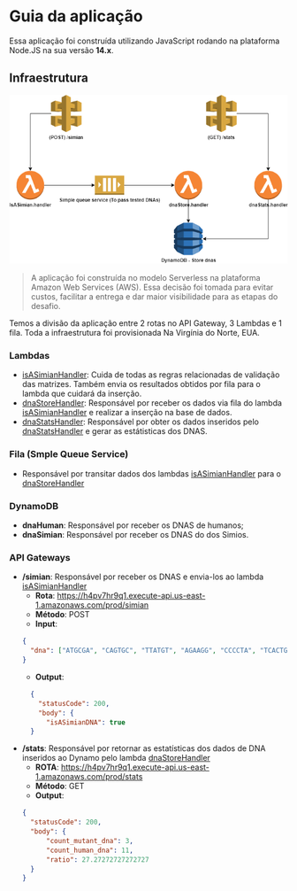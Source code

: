 # Guia da aplicação

Essa aplicação foi construída utilizando JavaScript rodando na plataforma Node.JS na sua versão **14.x**.

## Infraestrutura

![alt text](./architecture/serverless.png "Serverless Architecture")

> A aplicação foi construída no modelo Serverless na plataforma Amazon Web Services (AWS).
> Essa decisão foi tomada para evitar custos, facilitar a entrega e dar maior visibilidade para as etapas do desafio.

Temos a divisão da aplicação entre 2 rotas no API Gateway, 3 Lambdas e 1 fila. Toda a infraestrutura foi provisionada Na Virgínia do Norte, EUA.

### Lambdas

- [isASimianHandler](./isASimianHandler): Cuida de todas as regras relacionadas de validação das matrizes. Também envia os resultados obtidos por fila para o lambda que cuidará da inserção.
- [dnaStoreHandler](./dnaStoreHandler): Responsável por receber os dados via fila do lambda [isASimianHandler](./isASimianHandler) e realizar a inserção na base de dados.
- [dnaStatsHandler](./dnaStatsHandler): Responsável por obter os dados inseridos pelo [dnaStatsHandler](./dnaStatsHandler) e gerar as estátisticas dos DNAS.

### Fila (Smple Queue Service)

- Responsável por transitar dados dos lambdas [isASimianHandler](./isASimianHandler) para o [dnaStoreHandler](./dnaStoreHandler)

### DynamoDB

- **dnaHuman**: Responsável por receber os DNAS de humanos;
- **dnaSimian**: Responsável por receber os DNAS do dos Simios.

### API Gateways

- **/simian**: Responsável por receber os DNAS e envia-los ao lambda [isASimianHandler](./isASimianHandler)
  - **Rota**: https://h4pv7hr9q1.execute-api.us-east-1.amazonaws.com/prod/simian
  - **Método**: POST
  - **Input**:
  ```json
  {
    "dna": ["ATGCGA", "CAGTGC", "TTATGT", "AGAAGG", "CCCCTA", "TCACTG"]
  }
  ```
  - **Output**:
  ```json
    {
      "statusCode": 200,
      "body": {
        "isASimianDNA": true
    }
  ```
- **/stats**: Responsável por retornar as estatísticas dos dados de DNA inseridos ao Dynamo pelo lambda [dnaStoreHandler](./dnaStoreHandler)
  - **ROTA**: https://h4pv7hr9q1.execute-api.us-east-1.amazonaws.com/prod/stats
  - **Método**: GET
  - **Output**:
  ```json
  {
    "statusCode": 200,
    "body": {
        "count_mutant_dna": 3,
        "count_human_dna": 11,
        "ratio": 27.27272727272727
    }
  }
  ```